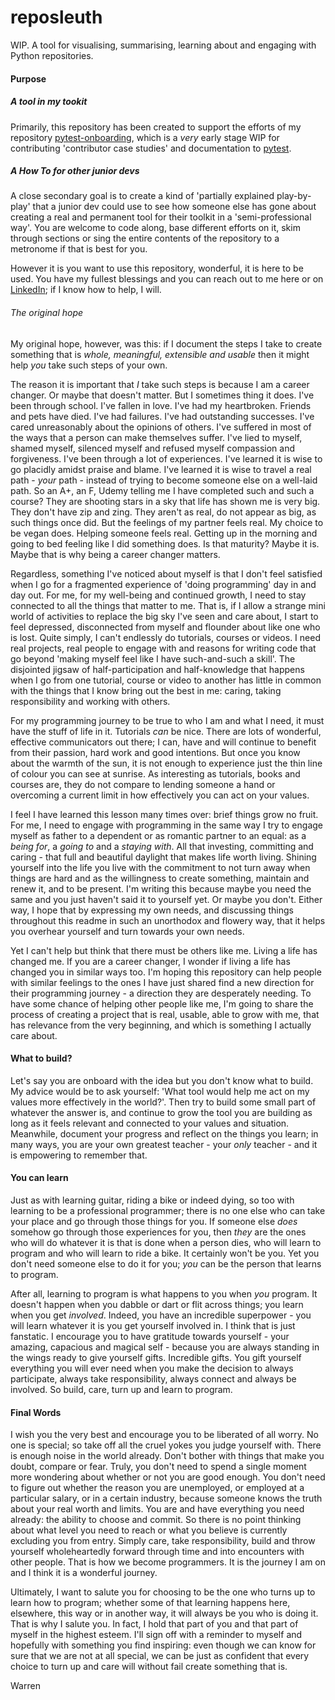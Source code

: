 # reposleuth
WIP. A tool for visualising, summarising, learning about and engaging with Python repositories. 

#### Purpose
##### A tool in my tookit
Primarily, this repository has been created to support the efforts of my repository [pytest-onboarding](https://github.com/WarrenTheRabbit/pytest-onboarding/blob/main/README.md), which is a *very* early stage WIP for contributing 'contributor case studies' and documentation to [pytest](https://docs.pytest.org/en/7.4.x/).

##### A *How To* for other junior devs  
A close secondary goal is to create a kind of 'partially explained play-by-play' that a junior dev could use to see how someone else has gone about creating a real and permanent tool for their toolkit in a 'semi-professional way'. You are welcome to code along, base different efforts on it, skim through sections or sing the entire contents of the repository to a metronome if that is best for you. 

However it is you want to use this repository, wonderful, it is here to be used. You have my fullest blessings and you can reach out to me here or on [LinkedIn](https://www.linkedin.com/in/warrenmarkham/); if I know how to help, I will.

###### The original hope
My original hope, however, was this: if I document the steps I take to create something that is *whole, meaningful, extensible and usable* then it might help *you* take such steps of your own. 

The reason it is important that *I* take such steps is because I am a career changer. Or maybe that doesn't matter. But I sometimes thing it does. I've been through school. I've fallen in love. I've had my heartbroken. Friends and pets have died. I've had failures. I've had outstanding successes. I've cared unreasonably about the opinions of others. I've suffered in most of the ways that a person can make themselves suffer. I've lied to myself, shamed myself, silenced myself and refused myself compassion and forgiveness. I've been through a lot of experiences. I've learned it is wise to go placidly amidst praise and blame. I've learned it is wise to travel a real path - *your* path - instead of trying to become someone else on a well-laid path. So an A+, an F, Udemy telling me I have completed such and such a course? They are shooting stars in a sky that life has shown me is very big. They don't have zip and zing. They aren't as real, do not appear as big, as such things once did. But the feelings of my partner feels real. My choice to be vegan does. Helping someone feels real. Getting up in the morning and going to bed feeling like I did something does. Is that maturity? Maybe it is. Maybe that is why being a career changer matters. 

Regardless, something I've noticed about myself is that I don't feel satisfied when I go for a fragmented experience of 'doing programming' day in and day out. For me, for my well-being and continued growth, I need to stay connected to all the things that matter to me. That is, if I allow a strange mini world of activities to replace the big sky I've seen and care about, I start to feel depressed, disconnected from myself and flounder about like one who is lost. Quite simply, I can't endlessly do tutorials, courses or videos. I need real projects, real people to engage with and reasons for writing code that go beyond 'making myself feel like I have such-and-such a skill'. The disjointed jigsaw of half-participation and half-knowledge that happens when I go from one tutorial, course or video to another has little in common with the things that I know bring out the best in me: caring, taking responsibility and working with others. 

For my programming journey to be true to who I am and what I need, it must have the stuff of life in it. Tutorials *can* be nice. There are lots of wonderful, effective communicators out there; I can, have and will continue to benefit from their passion, hard work and good intentions. But once you know about the warmth of the sun, it is not enough to experience just the thin line of colour you can see at sunrise. As interesting as tutorials, books and courses are, they do not compare to lending someone a hand or overcoming a current limit in how effectively you can act on your values. 

I feel I have learned this lesson many times over: brief things grow no fruit. For me, I need to engage with programming in the same way I try to engage myself as father to a dependent or as romantic partner to an equal: as a  *being for*, a *going to* and a *staying with*. All that investing, committing and caring - that full and beautiful daylight that makes life worth living. Shining yourself into the life you live with the commitment to not turn away when things are hard and as the willingness to create something, maintain and renew it, and to be present. I'm writing this because maybe you need the same and you just haven't said it to yourself yet. Or maybe you don't. Either way, I hope that by expressing my own needs, and discussing things throughout this readme in such an unorthodox and flowery way, that it helps you overhear yourself and turn towards your own needs. 

Yet I can't help but think that there must be others like me. Living a life has changed me. If you are a career changer, I wonder if living a life has changed you in similar ways too. I'm hoping this repository can help people with similar feelings to the ones I have just shared find a new direction for their programming journey - a direction they are desperately needing. To have some chance of helping other people like me, I'm going to share the process of creating a project that is real, usable, able to grow with me, that has relevance from the very beginning, and which is something I actually care about.


#### What to build?
Let's say you are onboard with the idea but you don't know what to build. My advice would be to ask yourself: 'What tool would help me act on my values more effectively in the world?'. Then try to build some small part of whatever the answer is, and continue to grow the tool you are building as long as it feels relevant and connected to your values and situation. Meanwhile, document your progress and reflect on the things you learn; in many ways, you are your own greatest teacher - your *only* teacher - and it is empowering to remember that. 

#### You can learn
Just as with learning guitar, riding a bike or indeed dying, so too with learning to be a professional programmer; there is no one else who can take your place and go through those things for you. If someone else *does* somehow go through those experiences for you, then *they* are the ones who will do whatever it is that is done when a person dies, who will learn to program and who will learn to ride a bike. It certainly won't be you. Yet you don't need someone else to do it for you; *you* can be the person that learns to program. 

After all, learning to program is what happens to you when *you* program. It doesn't happen when you dabble or dart or flit across things; you learn when you get *involved*. Indeed, you have an incredible superpower - you will learn whatever it is you get yourself involved in. I think that is just fanstatic. I encourage you to have gratitude towards yourself - your amazing, capacious and magical self - because you are always standing in the wings ready to give yourself gifts. Incredible gifts. You gift yourself everything you will ever need when you make the decision to always participate, always take responsibility, always connect and always be involved. So build, care, turn up and learn to program. 

#### Final Words
I wish you the very best and encourage you to be liberated of all worry. No one is special; so take off all the cruel yokes you judge yourself with. There is enough noise in the world already. Don't bother with things that make you doubt, compare or fear. Truly, you don't need to spend a single moment more wondering about whether or not you are good enough. You don't need to figure out whether the reason you are unemployed, or employed at a particular salary, or in a certain industry, because someone knows the truth about your real worth and limits. You are and have everything you need already: the ability to choose and commit. So there is no point thinking about what level you need to reach or what you believe is currently excluding you from entry. Simply care, take responsibility, build and throw yourself wholeheartedly forward through time and into encounters with other people. That is how we become programmers. It is the journey I am on and I think it is a wonderful journey.

Ultimately, I want to salute you for choosing to be the one who turns up to learn how to program; whether some of that learning happens here, elsewhere, this way or in another way, it will always be you who is doing it. That is why I salute you. In fact, I hold that part of you and that part of myself in the highest esteem. I'll sign off with a reminder to myself and hopefully with something you find inspiring: even though we can know for sure that we are not at all special, we can be just as confident that every choice to turn up and care will without fail create something that is. 

Warren
